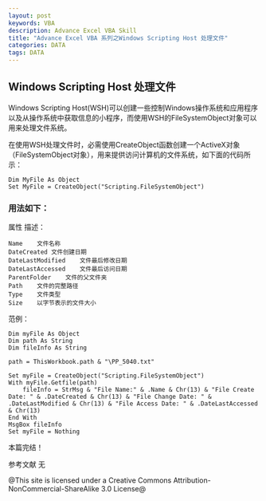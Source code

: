 ```yaml
---
layout: post
keywords: VBA
description: Advance Excel VBA Skill
title: "Advance Excel VBA 系列之Windows Scripting Host 处理文件"
categories: DATA
tags: DATA
---
```


## Windows Scripting Host 处理文件

Windows Scripting Host(WSH)可以创建一些控制Windows操作系统和应用程序以及从操作系统中获取信息的小程序，而使用WSH的FileSystemObject对象可以用来处理文件系统。

在使用WSH处理文件时，必需使用CreateObject函数创建一个ActiveX对象（FileSystemObject对象），用来提供访问计算机的文件系统，如下面的代码所示：

	Dim MyFile As Object
	Set MyFile = CreateObject("Scripting.FileSystemObject")

### 用法如下：

属性	描述：

	Name	文件名称
	DateCreated	文件创建日期
	DateLastModified	文件最后修改日期
	DateLastAccessed	文件最后访问日期
	ParentFolder	文件的父文件夹
	Path	文件的完整路径
	Type	文件类型
	Size	以字节表示的文件大小

范例：

    Dim myFile As Object
    Dim path As String
    Dim fileInfo As String
    
    path = ThisWorkbook.path & "\PP_5040.txt"
    
    Set myFile = CreateObject("Scripting.FileSystemObject")
    With myFile.Getfile(path)
        fileInfo = StrMsg & "File Name:" & .Name & Chr(13) & "File Create Date: " & .DateCreated & Chr(13) & "File Change Date: " & .DateLastModified & Chr(13) & "File Access Date: " & .DateLastAccessed & Chr(13)
    End With
    MsgBox fileInfo
    Set myFile = Nothing

本篇完结！

参考文献
无

@This site is licensed under a Creative Commons Attribution-NonCommercial-ShareAlike 3.0 License@
